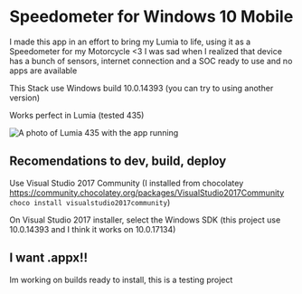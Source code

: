 # Speedometer for Windows 10 Mobile

I made this app in an effort to bring my Lumia to life, using it as a Speedometer for my Motorcycle <3
I was sad when I realized that device has a bunch of sensors, internet connection and a SOC ready to use and no apps are available

This Stack use Windows build 10.0.14393 (you can try to using another version)

Works perfect in Lumia (tested 435)

![A photo of Lumia 435 with the app running](https://i.imgur.com/IMuh5EQ.jpeg)

## Recomendations to dev, build, deploy

Use Visual Studio 2017 Community (I installed from chocolatey https://community.chocolatey.org/packages/VisualStudio2017Community `choco install visualstudio2017community`)

On Visual Studio 2017 installer, select the Windows SDK (this project use 10.0.14393 and I think it works on 10.0.17134)

## I want .appx!!

Im working on builds ready to install, this is a testing project